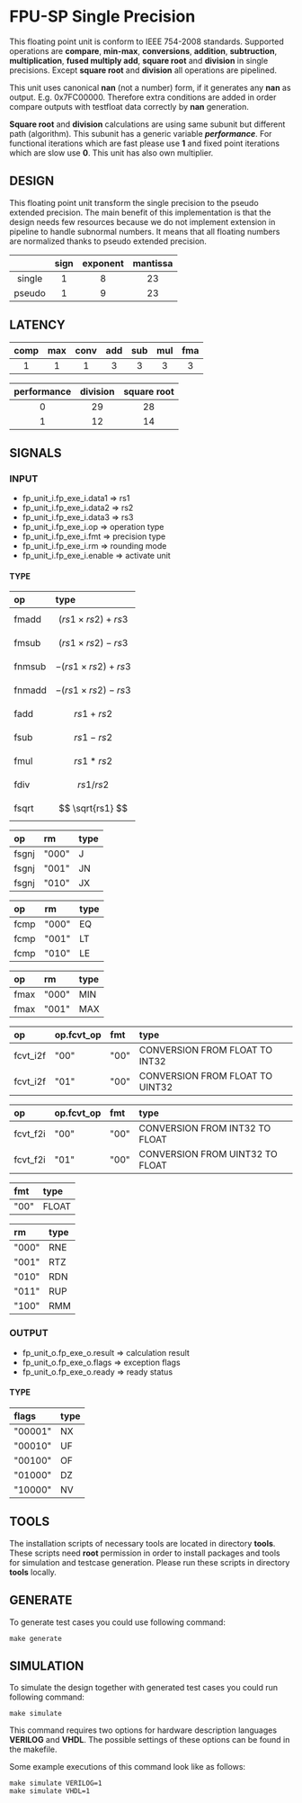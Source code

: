 # FPU-SP Single Precision

This floating point unit is conform to IEEE 754-2008 standards. Supported operations are **compare**, **min-max**, **conversions**, **addition**, **subtruction**, **multiplication**, **fused multiply add**, **square root** and **division** in single precisions. Except **square root** and **division** all operations are pipelined.

This unit uses canonical **nan** (not a number) form, if it generates any **nan** as output. E.g. 0x7FC00000. Therefore extra conditions are added in order compare outputs with testfloat data correctly by **nan** generation.

**Square root** and **division** calculations are using same subunit but different path (algorithm). This subunit has a generic variable **_performance_**. For functional iterations which are fast please use **1** and fixed point iterations which are slow use **0**. This unit has also own multiplier.

## DESIGN

This floating point unit transform the single precision to the pseudo extended precision. The main benefit of this implementation is that the design needs few resources because we do not implement extension in pipeline to handle subnormal numbers. It means that all floating numbers are normalized thanks to pseudo extended precision.

|        | sign | exponent | mantissa |
|:------:|:----:|:--------:|:--------:|
| single | 1    | 8        | 23       |
| pseudo | 1    | 9        | 23       |

## LATENCY

| comp | max | conv | add | sub | mul | fma |
|:----:|:---:|:----:|:---:|:---:|:---:|:---:|
| 1    | 1   | 1    | 3   | 3   | 3   | 3   |

|performance| division | square root |
|:---------:|:--------:|:-----------:|
| 0         | 29       | 28          |
| 1         | 12       | 14          |

## SIGNALS

### INPUT

- fp_unit_i.fp_exe_i.data1 => rs1
- fp_unit_i.fp_exe_i.data2 => rs2
- fp_unit_i.fp_exe_i.data3 => rs3
- fp_unit_i.fp_exe_i.op => operation type
- fp_unit_i.fp_exe_i.fmt => precision type
- fp_unit_i.fp_exe_i.rm => rounding mode
- fp_unit_i.fp_exe_i.enable => activate unit

#### TYPE

| op | type |
|:---|:-----|
| fmadd | $$ (rs1×rs2)+rs3 $$ |
| fmsub | $$ (rs1×rs2)-rs3 $$ |
| fnmsub | $$ -(rs1×rs2)+rs3 $$ |
| fnmadd | $$ -(rs1×rs2)-rs3 $$ |
| fadd | $$ rs1+rs2 $$ |
| fsub | $$ rs1-rs2 $$ |
| fmul | $$ rs1*rs2 $$ |
| fdiv | $$ rs1/rs2 $$ |
| fsqrt | $$ \sqrt{rs1} $$ |

| op | rm | type |
|:---|:---|:-----|
| fsgnj | "000" | J |
| fsgnj | "001" | JN |
| fsgnj | "010" | JX |

| op | rm | type |
|:---|:---|:-----|
| fcmp | "000" | EQ |
| fcmp | "001" | LT |
| fcmp | "010" | LE |

| op | rm | type |
|:---|:---|:-----|
| fmax | "000" | MIN |
| fmax | "001" | MAX |

| op | op.fcvt_op | fmt | type |
|:---|:-----------|:----|:-----|
| fcvt_i2f | "00" | "00" | CONVERSION FROM FLOAT TO INT32  |
| fcvt_i2f | "01" | "00" | CONVERSION FROM FLOAT TO UINT32 |

| op | op.fcvt_op | fmt | type |
|:---|:-----------|:----|:-----|
| fcvt_f2i | "00" | "00" | CONVERSION FROM INT32 TO FLOAT  |
| fcvt_f2i | "01" | "00" | CONVERSION FROM UINT32 TO FLOAT |

| fmt | type |
|:----|:-----|
| "00" | FLOAT |

| rm | type |
|:---|:-----|
| "000" | RNE |
| "001" | RTZ |
| "010" | RDN |
| "011" | RUP |
| "100" | RMM |

### OUTPUT

- fp_unit_o.fp_exe_o.result => calculation result
- fp_unit_o.fp_exe_o.flags => exception flags
- fp_unit_o.fp_exe_o.ready => ready status

#### TYPE

| flags | type |
|:------|:-----|
| "00001" | NX |
| "00010" | UF |
| "00100" | OF |
| "01000" | DZ |
| "10000" | NV |

## TOOLS

The installation scripts of necessary tools are located in directory **tools**. These scripts need **root** permission in order to install packages and tools for simulation and testcase generation. Please run these scripts in directory **tools** locally.

## GENERATE

To generate test cases you could use following command:

```console
make generate
```

## SIMULATION

To simulate the design together with generated test cases you could run following command:

```console
make simulate
```

This command requires two options for hardware description languages **VERILOG** and **VHDL**. The possible settings of these options can be found in the makefile.

Some example executions of this command look like as follows:

```console
make simulate VERILOG=1
make simulate VHDL=1
```

